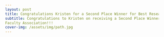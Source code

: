 ```yaml
---
layout: post
title: Congratulations Kristen for a Second Place Winner for Best Research Award!!
subtitle: Congratulations to Kristen on receiving a Second Place Winner for Best Research Award, University of Miami Medical
Faculty Association!!!
cover-img: /assets/img/path.jpg
---
```


